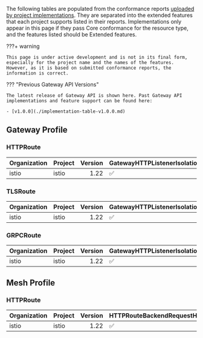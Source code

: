 
The following tables are populated from the conformance reports [uploaded by project implementations](https://github.com/kubernetes-sigs/gateway-api/tree/main/conformance/reports). They are separated into the extended features that each project supports listed in their reports.
Implementations only appear in this page if they pass Core conformance for the resource type, and the features listed should be Extended features.



???+ warning


    This page is under active development and is not in its final form,
    especially for the project name and the names of the features.
    However, as it is based on submitted conformance reports, the information is correct.



??? "Previous Gateway API Versions"


    The latest release of Gateway API is shown here. Past Gateway API implementations and feature support can be found here:

    - [v1.0.0](./implementation-table-v1.0.0.md)


## Gateway Profile

### HTTPRoute

| Organization   | Project   |   Version | GatewayHTTPListenerIsolation   | GatewayPort8080    | GatewayStaticAddresses   | HTTPRouteBackendRequestHeaderModification   | HTTPRouteBackendTimeout   | HTTPRouteHostRewrite   | HTTPRouteMethodMatching   | HTTPRouteParentRefPort   | HTTPRoutePathRedirect   | HTTPRoutePathRewrite   | HTTPRoutePortRedirect   | HTTPRouteQueryParamMatching   | HTTPRouteRequestMirror   | HTTPRouteRequestMultipleMirrors   | HTTPRouteRequestTimeout   | HTTPRouteResponseHeaderModification   | HTTPRouteSchemeRedirect   |
|:---------------|:----------|----------:|:-------------------------------|:-------------------|:-------------------------|:--------------------------------------------|:--------------------------|:-----------------------|:--------------------------|:-------------------------|:------------------------|:-----------------------|:------------------------|:------------------------------|:-------------------------|:----------------------------------|:--------------------------|:--------------------------------------|:--------------------------|
| istio          | istio     |      1.22 | :white_check_mark:             | :white_check_mark: | :white_check_mark:       | :white_check_mark:                          | :white_check_mark:        | :white_check_mark:     | :white_check_mark:        | :white_check_mark:       | :white_check_mark:      | :white_check_mark:     | :white_check_mark:      | :white_check_mark:            | :white_check_mark:       | :white_check_mark:                | :white_check_mark:        | :white_check_mark:                    | :white_check_mark:        |

### TLSRoute

| Organization   | Project   |   Version | GatewayHTTPListenerIsolation   | GatewayPort8080    | GatewayStaticAddresses   |
|:---------------|:----------|----------:|:-------------------------------|:-------------------|:-------------------------|
| istio          | istio     |      1.22 | :white_check_mark:             | :white_check_mark: | :white_check_mark:       |

### GRPCRoute

| Organization   | Project   |   Version | GatewayHTTPListenerIsolation   | GatewayPort8080    | GatewayStaticAddresses   |
|:---------------|:----------|----------:|:-------------------------------|:-------------------|:-------------------------|
| istio          | istio     |      1.22 | :white_check_mark:             | :white_check_mark: | :white_check_mark:       |

## Mesh Profile

### HTTPRoute

| Organization   | Project   |   Version | HTTPRouteBackendRequestHeaderModification   | HTTPRouteBackendTimeout   | HTTPRouteHostRewrite   | HTTPRouteMethodMatching   | HTTPRouteParentRefPort   | HTTPRoutePathRedirect   | HTTPRoutePathRewrite   | HTTPRoutePortRedirect   | HTTPRouteQueryParamMatching   | HTTPRouteRequestMirror   | HTTPRouteRequestMultipleMirrors   | HTTPRouteRequestTimeout   | HTTPRouteResponseHeaderModification   | HTTPRouteSchemeRedirect   | MeshConsumerRoute   |
|:---------------|:----------|----------:|:--------------------------------------------|:--------------------------|:-----------------------|:--------------------------|:-------------------------|:------------------------|:-----------------------|:------------------------|:------------------------------|:-------------------------|:----------------------------------|:--------------------------|:--------------------------------------|:--------------------------|:--------------------|
| istio          | istio     |      1.22 | :white_check_mark:                          | :white_check_mark:        | :white_check_mark:     | :white_check_mark:        | :white_check_mark:       | :white_check_mark:      | :white_check_mark:     | :white_check_mark:      | :white_check_mark:            | :white_check_mark:       | :white_check_mark:                | :white_check_mark:        | :white_check_mark:                    | :white_check_mark:        | :white_check_mark:  |